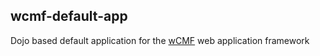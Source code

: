 wcmf-default-app
----------------
Dojo based default application for the [wCMF](https://github.com/iherwig/wcmf) web application framework
